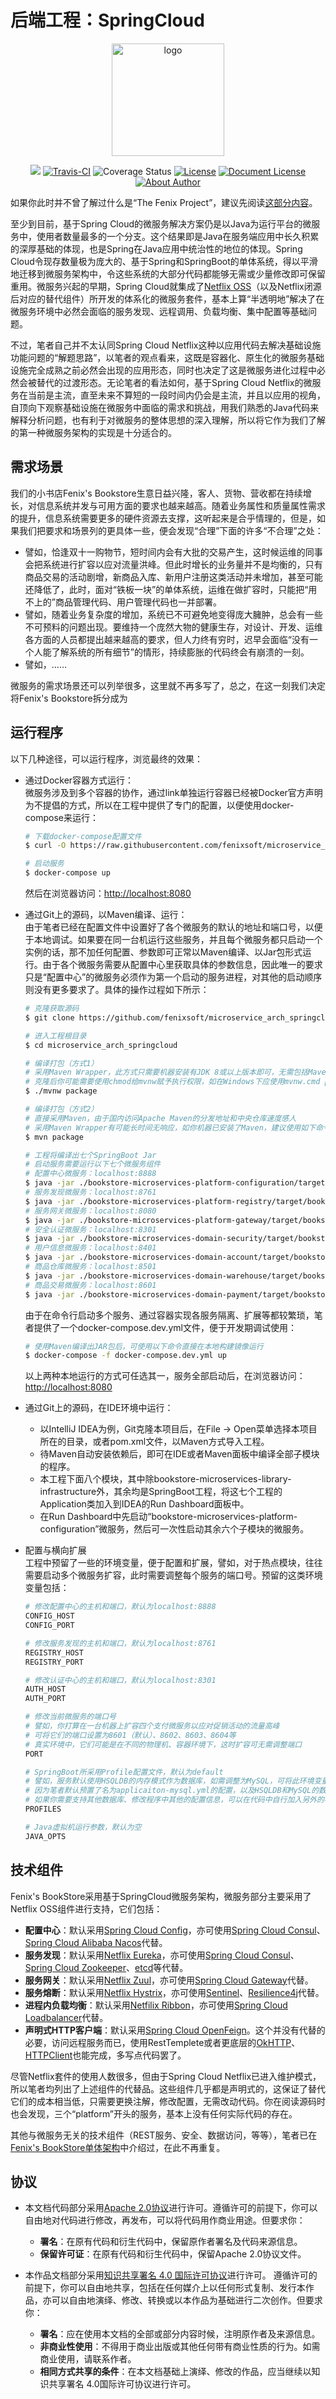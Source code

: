 # 后端工程：SpringCloud

<p align="center">
  <a href="https://icyfenix.cn" target="_blank">
    <img width="180" src="https://icyfenix.cn/images/logo-color.png" alt="logo">
  </a>
</p>
<p align="center">
    <a href="https://icyfenix.cn"  style="display:inline-block"><img src="https://icyfenix.cn/images/Release-v1.svg"></a>
    <a href="https://travis-ci.com/fenixsoft/microservice_arch_springcloud" target="_blank"  style="display:inline-block"><img src="https://travis-ci.com/fenixsoft/microservice_arch_springcloud.svg?branch=master" alt="Travis-CI"></a>
    <a href='https://coveralls.io/github/fenixsoft/microservice_arch_springcloud?branch=master'><img src='https://coveralls.io/repos/github/fenixsoft/microservice_arch_springcloud/badge.svg?branch=master'  target="_blank"  style="display:inline-block" alt='Coverage Status' /></a>
    <a href="https://www.apache.org/licenses/LICENSE-2.0"  target="_blank" style="display:inline-block"><img src="https://icyfenix.cn/images/License-Apache.svg" alt="License"></a>
<a href="https://creativecommons.org/licenses/by/4.0/"  target="_blank" style="display:inline-block"><img src="https://icyfenix.cn/images/DocLicense-CC-red.svg" alt="Document License"></a>
    <a href="https://icyfenix.cn/introduction/about-me.html" target="_blank" style="display:inline-block"><img src="https://icyfenix.cn/images/Author-IcyFenix-blue.svg" alt="About Author"></a>
</p>

如果你此时并不曾了解过什么是“The Fenix Project”，建议先阅读<a href="https://icyfenix.cn/introduction/about-the-fenix-project.html">这部分内容</a>。

至少到目前，基于Spring Cloud的微服务解决方案仍是以Java为运行平台的微服务中，使用者数量最多的一个分支。这个结果即是Java在服务端应用中长久积累的深厚基础的体现，也是Spring在Java应用中统治性的地位的体现。Spring Cloud令现存数量极为庞大的、基于Spring和SpringBoot的单体系统，得以平滑地迁移到微服务架构中，令这些系统的大部分代码都能够无需或少量修改即可保留重用。微服务兴起的早期，Spring Cloud就集成了[Netflix OSS](https://netflix.github.io/)（以及Netflix闭源后对应的替代组件）所开发的体系化的微服务套件，基本上算“半透明地”解决了在微服务环境中必然会面临的服务发现、远程调用、负载均衡、集中配置等基础问题。

不过，笔者自己并不太认同Spring Cloud Netflix这种以应用代码去解决基础设施功能问题的“解题思路”，以笔者的观点看来，这既是容器化、原生化的微服务基础设施完全成熟之前必然会出现的应用形态，同时也决定了这是微服务进化过程中必然会被替代的过渡形态。无论笔者的看法如何，基于Spring Cloud Netflix的微服务在当前是主流，直至未来不算短的一段时间内仍会是主流，并且以应用的视角，自顶向下观察基础设施在微服务中面临的需求和挑战，用我们熟悉的Java代码来解释分析问题，也有利于对微服务的整体思想的深入理解，所以将它作为我们了解的第一种微服务架构的实现是十分适合的。

## 需求场景

我们的小书店Fenix's Bookstore生意日益兴隆，客人、货物、营收都在持续增长，对信息系统并发与可用方面的要求也越来越高。随着业务属性和质量属性需求的提升，信息系统需要更多的硬件资源去支撑，这听起来是合乎情理的，但是，如果我们把要求和场景列的更具体一些，便会发现“合理”下面的许多“不合理”之处：

- 譬如，恰逢双十一购物节，短时间内会有大批的交易产生，这时候运维的同事会把系统进行扩容以应对流量洪峰。但此时增长的业务量并不是均衡的，只有商品交易的活动剧增，新商品入库、新用户注册这类活动并未增加，甚至可能还降低了，此时，面对“铁板一块”的单体系统，运维在做扩容时，只能把“用不上的”商品管理代码、用户管理代码也一并部署。
- 譬如，随着业务复杂度的增加，系统已不可避免地变得庞大臃肿，总会有一些不可预料的问题出现。要维持一个庞然大物的健康生存，对设计、开发、运维各方面的人员都提出越来越高的要求，但人力终有穷时，迟早会面临“没有一个人能了解系统的所有细节”的情形，持续膨胀的代码终会有崩溃的一刻。
- 譬如，……

微服务的需求场景还可以列举很多，这里就不再多写了，总之，在这一刻我们决定将Fenix's Bookstore拆分成为



## 运行程序

以下几种途径，可以运行程序，浏览最终的效果：

- 通过Docker容器方式运行：<br/>微服务涉及到多个容器的协作，通过link单独运行容器已经被Docker官方声明为不提倡的方式，所以在工程中提供了专门的配置，以便使用docker-compose来运行：

  ```bash
  # 下载docker-compose配置文件
  $ curl -O https://raw.githubusercontent.com/fenixsoft/microservice_arch_springcloud/master/docker-compose.yml
  
  # 启动服务
  $ docker-compose up
  ```

  然后在浏览器访问：[http://localhost:8080](http://localhost:8080)

- 通过Git上的源码，以Maven编译、运行：<br/>由于笔者已经在配置文件中设置好了各个微服务的默认的地址和端口号，以便于本地调试。如果要在同一台机运行这些服务，并且每个微服务都只启动一个实例的话，那不加任何配置、参数即可正常以Maven编译、以Jar包形式运行。由于各个微服务需要从配置中心里获取具体的参数信息，因此唯一的要求只是“配置中心”的微服务必须作为第一个启动的服务进程，对其他的启动顺序则没有更多要求了。具体的操作过程如下所示：

  ``` bash
  # 克隆获取源码
  $ git clone https://github.com/fenixsoft/microservice_arch_springcloud.git
  
  # 进入工程根目录
  $ cd microservice_arch_springcloud
  
  # 编译打包（方式1）
  # 采用Maven Wrapper，此方式只需要机器安装有JDK 8或以上版本即可，无需包括Maven在内的其他任何依赖
  # 克隆后你可能需要使用chmod给mvnw赋予执行权限，如在Windows下应使用mvnw.cmd package代替以下命令
  $ ./mvnw package
  
  # 编译打包（方式2）
  # 直接采用Maven，由于国内访问Apache Maven的分发地址和中央仓库速度感人
  # 采用Maven Wrapper有可能长时间无响应，如你机器已安装了Maven，建议使用如下命令
  $ mvn package
  
  # 工程将编译出七个SpringBoot Jar
  # 启动服务需要运行以下七个微服务组件
  # 配置中心微服务：localhost:8888
  $ java -jar ./bookstore-microservices-platform-configuration/target/bookstore-microservice-platform-configuration-1.0.0-SNAPSHOT.jar
  # 服务发现微服务：localhost:8761
  $ java -jar ./bookstore-microservices-platform-registry/target/bookstore-microservices-platform-registry-1.0.0-SNAPSHOT.jar
  # 服务网关微服务：localhost:8080
  $ java -jar ./bookstore-microservices-platform-gateway/target/bookstore-microservices-platform-gateway-1.0.0-SNAPSHOT.jar
  # 安全认证微服务：localhost:8301
  $ java -jar ./bookstore-microservices-domain-security/target/bookstore-microservices-domain-security-1.0.0-SNAPSHOT.jar
  # 用户信息微服务：localhost:8401
  $ java -jar ./bookstore-microservices-domain-account/target/bookstore-microservices-domain-account-1.0.0-SNAPSHOT.jar
  # 商品仓库微服务：localhost:8501
  $ java -jar ./bookstore-microservices-domain-warehouse/target/bookstore-microservices-domain-warehouse-1.0.0-SNAPSHOT.jar
  # 商品交易微服务：localhost:8601
  $ java -jar ./bookstore-microservices-domain-payment/target/bookstore-microservices-domain-payment-1.0.0-SNAPSHOT.jar
  ```

  由于在命令行启动多个服务、通过容器实现各服务隔离、扩展等都较繁琐，笔者提供了一个docker-compose.dev.yml文件，便于开发期调试使用：

  ```bash
  # 使用Maven编译出JAR包后，可使用以下命令直接在本地构建镜像运行
  $ docker-compose -f docker-compose.dev.yml up
  ```

  以上两种本地运行的方式可任选其一，服务全部启动后，在浏览器访问：[http://localhost:8080](http://localhost:8080)<br/>

- 通过Git上的源码，在IDE环境中运行：

  - 以IntelliJ IDEA为例，Git克隆本项目后，在File -> Open菜单选择本项目所在的目录，或者pom.xml文件，以Maven方式导入工程。
  - 待Maven自动安装依赖后，即可在IDE或者Maven面板中编译全部子模块的程序。
  - 本工程下面八个模块，其中除bookstore-microservices-library-infrastructure外，其余均是SpringBoot工程，将这七个工程的Application类加入到IDEA的Run Dashboard面板中。
  - 在Run Dashboard中先启动“bookstore-microservices-platform-configuration”微服务，然后可一次性启动其余六个子模块的微服务。

- 配置与横向扩展<br/>工程中预留了一些的环境变量，便于配置和扩展，譬如，对于热点模块，往往需要启动多个微服务扩容，此时需要调整每个服务的端口号。预留的这类环境变量包括：

  ```bash
  # 修改配置中心的主机和端口，默认为localhost:8888
  CONFIG_HOST
  CONFIG_PORT
  
  # 修改服务发现的主机和端口，默认为localhost:8761
  REGISTRY_HOST
  REGISTRY_PORT
  
  # 修改认证中心的主机和端口，默认为localhost:8301
  AUTH_HOST
  AUTH_PORT
  
  # 修改当前微服务的端口号
  # 譬如，你打算在一台机器上扩容四个支付微服务以应对促销活动的流量高峰
  # 可将它们的端口设置为8601（默认）、8602、8603、8604等
  # 真实环境中，它们可能是在不同的物理机、容器环境下，这时扩容可无需调整端口
  PORT
  
  # SpringBoot所采用Profile配置文件，默认为default
  # 譬如，服务默认使用HSQLDB的内存模式作为数据库，如需调整为MySQL，可将此环境变量调整为mysql
  # 因为笔者默认预置了名为applicaiton-mysql.yml的配置，以及HSQLDB和MySQL的数据库脚本
  # 如果你需要支持其他数据库、修改程序中其他的配置信息，可以在代码中自行加入另外的初始化脚本
  PROFILES
  
  # Java虚拟机运行参数，默认为空
  JAVA_OPTS
  ```
  
## 技术组件

Fenix's BookStore采用基于SpringCloud微服务架构，微服务部分主要采用了Netflix OSS组件进行支持，它们包括：

- **配置中心**：默认采用[Spring Cloud Config](https://spring.io/projects/spring-cloud-config)，亦可使用[Spring Cloud Consul](https://spring.io/projects/spring-cloud-consul)、[Spring Cloud Alibaba Nacos](https://spring.io/projects/spring-cloud-alibaba)代替。
- **服务发现**：默认采用[Netflix Eureka](https://github.com/Netflix/eureka)，亦可使用[Spring Cloud Consul](https://spring.io/projects/spring-cloud-consul)、[Spring Cloud Zookeeper](https://spring.io/projects/spring-cloud-zookeeper)、[etcd](https://github.com/etcd-io/etcd)等代替。
- **服务网关**：默认采用[Netflix Zuul](https://github.com/Netflix/zuul)，亦可使用[Spring Cloud Gateway](https://spring.io/projects/spring-cloud-gateway)代替。
- **服务熔断**：默认采用[Netflix Hystrix](https://github.com/Netflix/Hystrix)，亦可使用[Sentinel](https://github.com/alibaba/Sentinel)、[Resilience4j](https://github.com/resilience4j/resilience4j)代替。
- **进程内负载均衡**：默认采用[Netfilix Ribbon](https://github.com/Netflix/ribbon)，亦可使用[Spring Cloud Loadbalancer](https://spring.io/guides/gs/spring-cloud-loadbalancer/)代替。
- **声明式HTTP客户端**：默认采用[Spring Cloud OpenFeign](https://spring.io/projects/spring-cloud-openfeign)。这个并没有代替的必要，访问远程服务而已，使用RestTemplete或者更底层的[OkHTTP](https://square.github.io/okhttp/)、[HTTPClient](https://hc.apache.org/httpcomponents-client-ga/)也能完成，多写点代码罢了。

尽管Netflix套件的使用人数很多，但由于Spring Cloud Netflix已进入维护模式，所以笔者均列出了上述组件的代替品。这些组件几乎都是声明式的，这保证了替代它们的成本相当低，只需要更换注解，修改配置，无需改动代码。你在阅读源码时也会发现，三个“platform”开头的服务，基本上没有任何实际代码的存在。

其他与微服务无关的技术组件（REST服务、安全、数据访问，等等），笔者已在<a href="https://icyfenix.cn/exploration/projects/monolithic_arch_springboot.html#技术组件">Fenix's BookStore单体架构</a>中介绍过，在此不再重复。


## 协议

- 本文档代码部分采用[Apache 2.0协议](https://www.apache.org/licenses/LICENSE-2.0)进行许可。遵循许可的前提下，你可以自由地对代码进行修改，再发布，可以将代码用作商业用途。但要求你：
  - **署名**：在原有代码和衍生代码中，保留原作者署名及代码来源信息。
  - **保留许可证**：在原有代码和衍生代码中，保留Apache 2.0协议文件。
  
- 本作品文档部分采用[知识共享署名 4.0 国际许可协议](http://creativecommons.org/licenses/by/4.0/)进行许可。 遵循许可的前提下，你可以自由地共享，包括在任何媒介上以任何形式复制、发行本作品，亦可以自由地演绎、修改、转换或以本作品为基础进行二次创作。但要求你：
  - **署名**：应在使用本文档的全部或部分内容时候，注明原作者及来源信息。
  - **非商业性使用**：不得用于商业出版或其他任何带有商业性质的行为。如需商业使用，请联系作者。
  - **相同方式共享的条件**：在本文档基础上演绎、修改的作品，应当继续以知识共享署名 4.0国际许可协议进行许可。